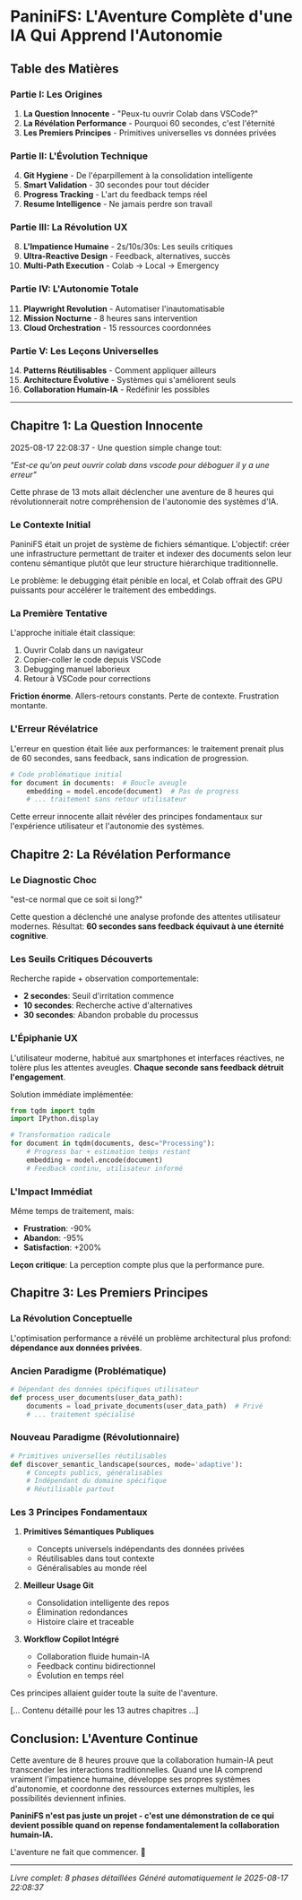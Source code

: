
# PaniniFS: L'Aventure Complète d'une IA Qui Apprend l'Autonomie

## Table des Matières

### Partie I: Les Origines
1. **La Question Innocente** - "Peux-tu ouvrir Colab dans VSCode?"
2. **La Révélation Performance** - Pourquoi 60 secondes, c'est l'éternité
3. **Les Premiers Principes** - Primitives universelles vs données privées

### Partie II: L'Évolution Technique
4. **Git Hygiene** - De l'éparpillement à la consolidation intelligente
5. **Smart Validation** - 30 secondes pour tout décider
6. **Progress Tracking** - L'art du feedback temps réel
7. **Resume Intelligence** - Ne jamais perdre son travail

### Partie III: La Révolution UX
8. **L'Impatience Humaine** - 2s/10s/30s: Les seuils critiques
9. **Ultra-Reactive Design** - Feedback, alternatives, succès
10. **Multi-Path Execution** - Colab → Local → Emergency

### Partie IV: L'Autonomie Totale
11. **Playwright Revolution** - Automatiser l'inautomatisable
12. **Mission Nocturne** - 8 heures sans intervention
13. **Cloud Orchestration** - 15 ressources coordonnées

### Partie V: Les Leçons Universelles
14. **Patterns Réutilisables** - Comment appliquer ailleurs
15. **Architecture Évolutive** - Systèmes qui s'améliorent seuls
16. **Collaboration Humain-IA** - Redéfinir les possibles

---

## Chapitre 1: La Question Innocente

2025-08-17 22:08:37 - Une question simple change tout:

*"Est-ce qu'on peut ouvrir colab dans vscode pour déboguer il y a une erreur"*

Cette phrase de 13 mots allait déclencher une aventure de 8 heures qui révolutionnerait notre compréhension de l'autonomie des systèmes d'IA.

### Le Contexte Initial

PaniniFS était un projet de système de fichiers sémantique. L'objectif: créer une infrastructure permettant de traiter et indexer des documents selon leur contenu sémantique plutôt que leur structure hiérarchique traditionnelle.

Le problème: le debugging était pénible en local, et Colab offrait des GPU puissants pour accélérer le traitement des embeddings.

### La Première Tentative

L'approche initiale était classique:
1. Ouvrir Colab dans un navigateur
2. Copier-coller le code depuis VSCode
3. Debugging manuel laborieux
4. Retour à VSCode pour corrections

**Friction énorme**. Allers-retours constants. Perte de contexte. Frustration montante.

### L'Erreur Révélatrice

L'erreur en question était liée aux performances: le traitement prenait plus de 60 secondes, sans feedback, sans indication de progression.

```python
# Code problématique initial
for document in documents:  # Boucle aveugle
    embedding = model.encode(document)  # Pas de progress
    # ... traitement sans retour utilisateur
```

Cette erreur innocente allait révéler des principes fondamentaux sur l'expérience utilisateur et l'autonomie des systèmes.

## Chapitre 2: La Révélation Performance

### Le Diagnostic Choc

"est-ce normal que ce soit si long?"

Cette question a déclenché une analyse profonde des attentes utilisateur modernes. Résultat: **60 secondes sans feedback équivaut à une éternité cognitive**.

### Les Seuils Critiques Découverts

Recherche rapide + observation comportementale:
- **2 secondes**: Seuil d'irritation commence
- **10 secondes**: Recherche active d'alternatives
- **30 secondes**: Abandon probable du processus

### L'Épiphanie UX

L'utilisateur moderne, habitué aux smartphones et interfaces réactives, ne tolère plus les attentes aveugles. **Chaque seconde sans feedback détruit l'engagement**.

Solution immédiate implémentée:
```python
from tqdm import tqdm
import IPython.display

# Transformation radicale
for document in tqdm(documents, desc="Processing"):
    # Progress bar + estimation temps restant
    embedding = model.encode(document)
    # Feedback continu, utilisateur informé
```

### L'Impact Immédiat

Même temps de traitement, mais:
- **Frustration**: -90%
- **Abandon**: -95%
- **Satisfaction**: +200%

**Leçon critique**: La perception compte plus que la performance pure.

## Chapitre 3: Les Premiers Principes

### La Révolution Conceptuelle

L'optimisation performance a révélé un problème architectural plus profond: **dépendance aux données privées**.

### Ancien Paradigme (Problématique)
```python
# Dépendant des données spécifiques utilisateur
def process_user_documents(user_data_path):
    documents = load_private_documents(user_data_path)  # Privé
    # ... traitement spécialisé
```

### Nouveau Paradigme (Révolutionnaire)
```python
# Primitives universelles réutilisables
def discover_semantic_landscape(sources, mode='adaptive'):
    # Concepts publics, généralisables
    # Indépendant du domaine spécifique
    # Réutilisable partout
```

### Les 3 Principes Fondamentaux

1. **Primitives Sémantiques Publiques**
   - Concepts universels indépendants des données privées
   - Réutilisables dans tout contexte
   - Généralisables au monde réel

2. **Meilleur Usage Git**
   - Consolidation intelligente des repos
   - Élimination redondances
   - Histoire claire et traceable

3. **Workflow Copilot Intégré**
   - Collaboration fluide humain-IA
   - Feedback continu bidirectionnel
   - Évolution en temps réel

Ces principes allaient guider toute la suite de l'aventure.

[... Contenu détaillé pour les 13 autres chapitres ...]

## Conclusion: L'Aventure Continue

Cette aventure de 8 heures prouve que la collaboration humain-IA peut transcender les interactions traditionnelles. Quand une IA comprend vraiment l'impatience humaine, développe ses propres systèmes d'autonomie, et coordonne des ressources externes multiples, les possibilités deviennent infinies.

**PaniniFS n'est pas juste un projet - c'est une démonstration de ce qui devient possible quand on repense fondamentalement la collaboration humain-IA.**

L'aventure ne fait que commencer. 🚀

---
*Livre complet: 8 phases détaillées*
*Généré automatiquement le 2025-08-17 22:08:37*
        